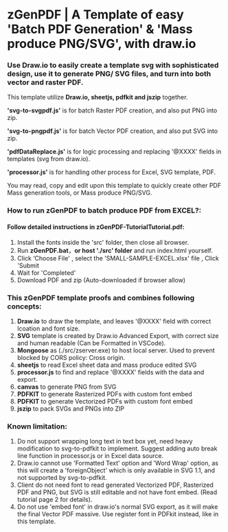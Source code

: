 # zGenPDF | A Template of easy 'Batch PDF Generation' & 'Mass produce PNG/SVG', with draw.io

### Use Draw.io to easily create a template svg with sophisticated design, use it to generate PNG/ SVG files, and turn into both vector and raster PDF.

This template utilize **Draw.io, sheetjs, pdfkit and jszip** together.

**'svg-to-svgpdf.js'** is for batch Raster PDF creation, and also put PNG into zip.

**'svg-to-pngpdf.js'** is for batch Vector PDF creation, and also put SVG into zip.

**'pdfDataReplace.js'** is for logic processing and replacing '@XXXX' fields in templates (svg from draw.io).

**'processor.js'** is for handling other process for Excel, SVG template, PDF.

You may read, copy and edit upon this template to quickly create other PDF Mass generation tools, or Mass produce PNG/SVG.

### How to run zGenPDF to batch produce PDF from EXCEL?:

#### Follow detailed instructions in zGenPDF-TutorialTutorial.pdf:

1. Install the fonts inside the 'src' folder, then close all browser.
2. Run **zGenPDF.bat**，**or host './src' folder** and run index.html yourself.
3. Click ‘Choose File' , select the 'SMALL-SAMPLE-EXCEL.xlsx' file , Click 'Submit
4. Wait for 'Completed'
5. Download PDF and zip (Auto-downloaded if browser allow)<br />

### This zGenPDF template proofs and combines following concepts:

1. **Draw.io** to draw the template, and leaves '@XXXX' field with correct lcoation and font size.
2. **SVG** template is created by Draw.io Advanced Export, with correct size and human readable (Can be Formatted in VSCode).
3. **Mongoose** as (./src/zserver.exe) to host local server. Used to prevent blocked by CORS policy: Cross origin.
4. **sheetjs** to read Excel sheet data and mass produce edited SVG
5. **processor.js** to find and replace '@XXXX' fields with the data and export.
6. **canvas** to generate PNG from SVG
7. **PDFKIT** to generate Rasterized PDFs with custom font embed
8. **PDFKIT** to generate Vectorized PDFs with custom font embed
9. **jszip** to pack SVGs and PNGs into ZIP

### Known limitation:

1. Do not support wrapping long text in text box yet, need heavy modification to svg-to-pdfkit to implement. Suggest adding auto break line function in processor.js or in Excel data source.
2. Draw.io cannot use 'Formatted Text' option and 'Word Wrap' option, as this will create a 'foreignObject' which is only available in SVG 1.1, and not supported by svg-to-pdfkit.
3. Client do not need font to read generated Vectorized PDF, Rasterized PDF and PNG, but SVG is still editable and not have font embed. (Read tutorial page 2 for details).
4. Do not use 'embed font' in draw.io's normal SVG export, as it will make the final Vector PDF massive. Use register font in PDFkit instead, like in this template.
